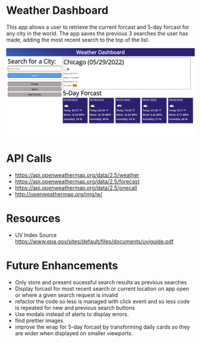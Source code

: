 # Weather Dashboard

This app allows a user to retrieve the current forcast and 5-day forcast for any city in the world. The app saves the previous 3 searches the user has made, adding the most recent search to the top of the list.

![Alt text](assets/images/weatherAppMockup.png?raw=true "App Mockup")

# API Calls
* https://api.openweathermap.org/data/2.5/weather
* https://api.openweathermap.org/data/2.5/forecast
* https://api.openweathermap.org/data/2.5/onecall
* http://openweathermap.org/img/w/

# Resources
* UV Index Source https://www.epa.gov/sites/default/files/documents/uviguide.pdf

# Future Enhancements 
* Only store and present sucessful search results as previous searches
* Display forcast for most recent search or current location on app open or where a given search request is invalid
* refactor the code so less is managed with click event and so less code is repeated for new and previous search buttons
* Use modals instead of alerts to display errors.
* find prettier images
* improve the wrap for 5-day forcast by transforming daily cards so they are wider when displayed on smaller viewports.

